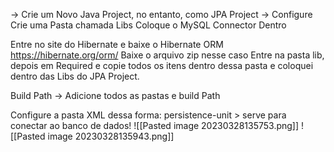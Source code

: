 -> Crie um Novo Java Project, no entanto, como JPA Project
-> Configure
Crie uma Pasta chamada Libs
Coloque o MySQL Connector Dentro

Entre no site do Hibernate e baixe o Hibernate ORM
https://hibernate.org/orm/
Baixe o arquivo zip nesse caso
Entre na pasta lib, depois em Required e copie todos os itens
dentro dessa pasta e coloquei dentro das Libs do JPA Project.

Build Path -> Adicione todos as pastas e build Path

Configure a pasta XML dessa forma:
persistence-unit > serve para conectar ao banco de dados!
![[Pasted image 20230328135753.png]]
![[Pasted image 20230328135943.png]]

